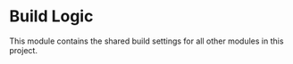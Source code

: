 # Build Logic

This module contains the shared build settings for all other modules in this project.